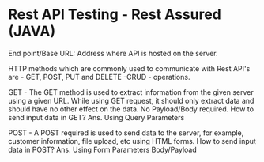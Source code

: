 # Rest API Testing - Rest Assured (JAVA)

End point/Base URL: Address where API is hosted on the server.

HTTP methods which are commonly used to communicate with Rest API's are - GET, POST, PUT and DELETE -CRUD - operations.

GET - The GET method is used to extract information from the given server using a given URL.
While using GET request, it should only extract data and should have no other effect on the data. No Payload/Body required.
How to send input data in GET?
Ans. Using Query Parameters

POST -  A POST required is used to send data to the server, for example, customer information, file upload, etc using HTML forms.
How to send input data in POST?
Ans. Using Form Parameters Body/Payload
